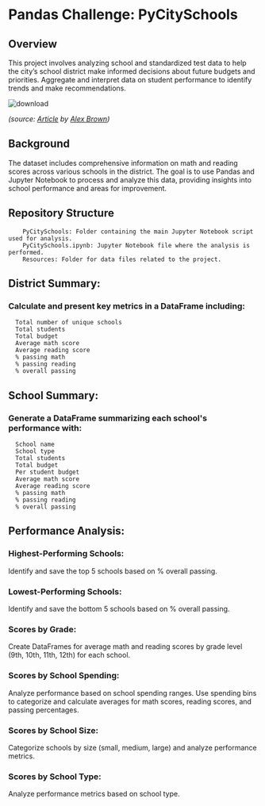 # Pandas Challenge: PyCitySchools
## Overview
This project involves analyzing school and standardized test data to help the city’s school district make informed decisions about future budgets and priorities. Aggregate and interpret data on student performance to identify trends and make recommendations.

![download](https://github.com/user-attachments/assets/19add417-02e3-4a29-aa01-d66a1b3dc695)

 _(source: [Article](https://www.elsmediakits.com/blog/hcp-marketing-questions-you-should-be-asking) by [Alex Brown](https://www.elsmediakits.com/blog/hcp-marketing-questions-you-should-be-asking))_
   
## Background
The dataset includes comprehensive information on math and reading scores across various schools in the district. The goal is to use Pandas and Jupyter Notebook to process and analyze this data, providing insights into school performance and areas for improvement.

## Repository Structure
        PyCitySchools: Folder containing the main Jupyter Notebook script used for analysis.
        PyCitySchools.ipynb: Jupyter Notebook file where the analysis is performed.
        Resources: Folder for data files related to the project.


## District Summary:

### Calculate and present key metrics in a DataFrame including:
      Total number of unique schools
      Total students
      Total budget
      Average math score
      Average reading score
      % passing math
      % passing reading
      % overall passing
## School Summary:

### Generate a DataFrame summarizing each school's performance with:
      School name
      School type
      Total students
      Total budget
      Per student budget
      Average math score
      Average reading score
      % passing math
      % passing reading
      % overall passing
## Performance Analysis:

### Highest-Performing Schools: 
Identify and save the top 5 schools based on % overall passing.
### Lowest-Performing Schools: 
Identify and save the bottom 5 schools based on % overall passing.
### Scores by Grade:
Create DataFrames for average math and reading scores by grade level (9th, 10th, 11th, 12th) for each school.
### Scores by School Spending:
Analyze performance based on school spending ranges. Use spending bins to categorize and calculate averages for math scores, reading scores, and passing percentages.
### Scores by School Size:
Categorize schools by size (small, medium, large) and analyze performance metrics.
### Scores by School Type:
Analyze performance metrics based on school type.


